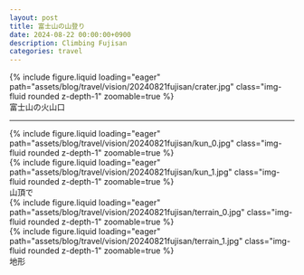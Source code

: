 ```yaml
---
layout: post
title: 富士山の山登り
date: 2024-08-22 00:00:00+0900
description: Climbing Fujisan
categories: travel
---
```


<div class="col-sm mt-3 mt-md-0">
    {% include figure.liquid loading="eager" path="assets/blog/travel/vision/20240821fujisan/crater.jpg" class="img-fluid rounded z-depth-1" zoomable=true %}
</div>
富士山の火山口
<hr>

<div class="row mt-3">
    <div class="col-sm mt-3 mt-md-0">
        {% include figure.liquid loading="eager" path="assets/blog/travel/vision/20240821fujisan/kun_0.jpg" class="img-fluid rounded z-depth-1" zoomable=true %}
    </div>
</div>
<div class="row mt-3">
    <div class="col-sm mt-3 mt-md-0">
        {% include figure.liquid loading="eager" path="assets/blog/travel/vision/20240821fujisan/kun_1.jpg" class="img-fluid rounded z-depth-1" zoomable=true %}
    </div>
</div>
<div class="caption">
    山頂で
</div>

<div class="row mt-3">
    <div class="col-sm mt-3 mt-md-0">
        {% include figure.liquid loading="eager" path="assets/blog/travel/vision/20240821fujisan/terrain_0.jpg" class="img-fluid rounded z-depth-1" zoomable=true %}
    </div>
</div>
<div class="row mt-3">
    <div class="col-sm mt-3 mt-md-0">
        {% include figure.liquid loading="eager" path="assets/blog/travel/vision/20240821fujisan/terrain_1.jpg" class="img-fluid rounded z-depth-1" zoomable=true %}
    </div>
</div>
<div class="caption">
    地形
</div>